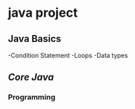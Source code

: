 # java project
## Java Basics
-Condition Statement
-Loops
-Data types
## *Core Java*
### **Programming**
